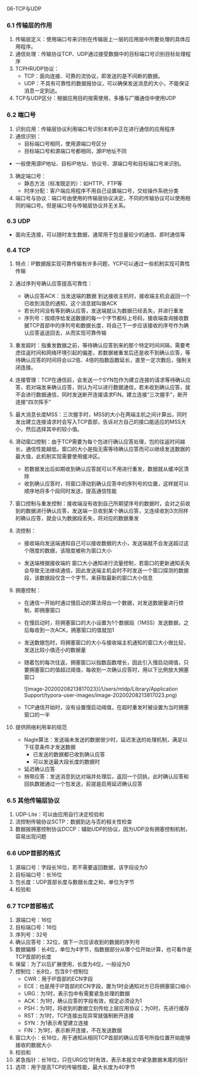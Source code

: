 06-TCP与UDP

### 6.1 传输层的作用

1. 传输层定义：使用端口号来识别在传输层上一层的应用层中所要处理的具体应用程序。
2. 通信处理：传输协议TCP、UDP通过接受数据中的目标端口号识别目标处理程序
3. TCPHRUDP协议：
   - TCP：面向连接、可靠的流协议，即发送的是不间断的数据。
   - UDP：不具有可靠性的数据报协议，可以确保发送消息的大小，不能保证消息一定到达。
4. TCP与UDP区分：根据应用目的按需使用，多播与广播通信中使用UDP

### 6.2 端口号

1. 识别应用：传输层协议利用端口号识别本机中正在进行通信的应用程序
2. 通信识别：
   - 目标端口号相同，使用源端口号区分
   - 目标端口号和源端口号都相同，源IP地址不同

- 一般使用源IP地址、目标IP地址、协议号、源端口号和目标端口号来识别。

3. 确定端口号：
   - 静态方法（标准既定的）：如HTTP、FTP等
   - 时序分配：客户端应用程序不用自己设置端口号，交给操作系统分类
4. 端口号与协议：端口号由使用的传输层协议决定，不同的传输协议可以使用相同的端口号。但是端口号与传输层协议并无关系。

### 6.3 UDP

- 面向无连接，可以随时发生数据，通常用于包总量较少的通信、即时通信等

### 6.4 TCP

1. 特点：IP数据报实现可靠传输有许多问题，YCP可以通过一些机制实现可靠性传输

2. 通过序列号确认应答提高可靠性：

   - 确认应答ACK：当发送端的数据 到达接收主机时，接收端主机会返回一个已收到消息的通知，这个消息就叫做ACK
   - 若长时间没有等到确认应答，发送端就认为数据已经丢失，并进行重发
   - 序列号：按顺序给发送数据的每一个字节都标上号码，接收端查询接收数据TCP首部中的序列号和数据长度，将自己下一步应该接收的序号作为确认应答返送回去，从而实现可靠传输

3. 重发超时：指重发数据之前，等待确认应答到来的那个特定时间间隔，需要考虑往返时间和网络环境引起的偏差，若数据被重发后还是收不到确认应答，等待确认应答的时间将会以2倍、4倍的指数函数延长，直至一定次数后，强制关闭连接。

4. 连接管理：TCP在通信前，会发送一个SYN包作为建立连接的请求等待确认应答，若对端发来确认应答，则认为可以进行数据通信，若未收到确认应答，就不会进行数据通信，同时发送断开连接请求FIN。建立连接“三次握手”，断开连接“四次挥手”

5. 最大消息长度MSS：三次握手时，MSS的大小在两端主机之间计算出，同时发出建立连接请求时会写入TCP首部，告诉对方自己的接口能适应的MSS大小，然后选择其中的较小值。

6. 滑动窗口控制：由于TCP需要为每个包进行确认应答处理，包的往返时间越长，通信性能越低。窗口的大小是指无需等待确认应答而可以继续发送数据的最大值，此机制实现需要使用缓冲区。

   - 若数据发出后如期收到确认应答就可以不用进行重发，数据就从缓冲区清除
   - 收到确认应答时，将窗口滑动到确认应答中的序列号的位置，这样就可以顺序地将多个段同时发送，提高通信性能

7. 窗口控制与重发控制：接收端没有收到自己所期望序号的数据时，会对之前收到的数据进行确认应答，发送端一旦收到某个确认应答，又连续收到3次同样的确认应答，就会认为数据段丢失，将对应的数据重发

8. 流控制：

   - 接收端向发送端通知自己可以接收数据的大小，发送端就不会发送超过这个限度的数据，该限度被称为窗口大小

   - 发送端根据接收端的 窗口大小通知进行流量控制，若窗口的更新通知丢失会导致无法继续通信，因此发送端主机会时不时发送一个窗口探测的数据段，该数据段仅含一个字节，来获取最新的窗口大小信息

9. 拥塞控制：

   - 在通信一开始时通过慢启动的算法得出一个数据，对发送数据量进行控制，即拥塞窗口

   - 在慢启动时，将拥塞窗口的大小设置为1个数据段（1MSS）发送数据，之后每收到一次ACK，拥塞窗口的值就加1

   - 发送数据包时，将拥塞窗口的大小与接收端主机通知的窗口大小做比较，发送比较小值还小的数据量

   - 随着包的每次往返，拥塞窗口以指数函数增长，因此引入慢启动阈值，只要拥塞窗口的值超过阈值，每收到一次确认应答时，用以下比例放大拥塞窗口

     ![image-20200208213817023](/Users/mtdp/Library/Application Support/typora-user-images/image-20200208213817023.png)

   - TCP通信开始时，没有设置慢启动阈值，在超时重发时被设置为当时拥塞窗口的一半

10. 提供网络利用率的规范

    - Nagle算法：发送端未发送的数据很少时，延迟发送的处理机制，满足以下任意条件才发送数据
      - 已发送的数据都已收到确认应答
      - 可以发送最大段长度的数据时
    - 延迟确认应答
    - 捎带应答：发送消息到达对端并处理后，返回一个回执，此时确认应答和回执数据通过一个包发送，前提是启用延迟确认应答

### 6.5 其他传输层协议

1. UDP-Lite：可以由应用自行决定校验和
2. 流控制传输协议SCTP：数据到达与否的相关性检查
3. 数据报拥塞控制协议DCCP：辅助UDP的协议，因为UDP没有拥塞控制机制，容易出现问题

### 6.6 UDP首部的格式

1. 源端口号：字段长16位，若不需要返回数据，该字段设为0
2. 目标端口号：长16位
3. 包长度：UDP首部长度与数据长度之和，单位为字节
4. 校验和

### 6.7 TCP首部格式

1. 源端口号：16位
2. 目标端口号：16位
3. 序列号：32号
4. 确认应答号：32位，值下一次应该收到的数据的序列号
5. 数据偏移：长4位，单位为4字节，指数据部分从哪个位开始计算，也可看作是TCP首部的长度
6. 保留：为了以后扩展使用，长度为4位，一般设为0
7. 控制位：长8位，包含8个控制位
   - CWR：用于IP首部的ECN字段
   - ECE：也是用于IP首部的ECN字段，置为1时会通知对方已将拥塞窗口缩小
   - URG：为1时，表示包中有需要紧急处理的数据
   - ACK：为1时，确认应答的字段有效，规定必须设为1
   - PSH：为1时，将收到的数据立刻传给上层应用协议；为0时，先进行缓存
   - RST：为1时，TCP连接出现异常就强制断开连接
   - SYN：为1表示希望建立连接
   - FIN：为1时，表示断开连接，不在发送数据
8. 窗口大小：长16位，用于通知从相同TCP首部的确认应答号所指位置开始能够接收的数据大小
9. 校验和
10. 紧急指针：长16位，只在URG位1时有效，表示本报文中紧急数据末尾的指针
11. 选项：用于提高TCP的传输性能，最大长度为40字节